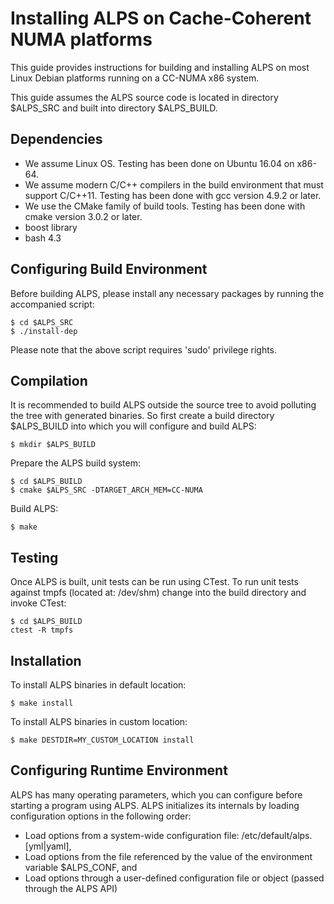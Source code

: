 # Installing ALPS on Cache-Coherent NUMA platforms

This guide provides instructions for building and installing ALPS on most
Linux Debian platforms running on a CC-NUMA x86 system.

This guide assumes the ALPS source code is located in directory $ALPS_SRC and
built into directory $ALPS_BUILD.

## Dependencies

* We assume Linux OS. Testing has been done on Ubuntu 16.04 on x86-64.
* We assume modern C/C++ compilers in the build environment that must 
  support C/C++11. Testing has been done with gcc version 4.9.2 or later. 
* We use the CMake family of build tools. Testing has been done with cmake version 3.0.2 or later.
* boost library
* bash 4.3

## Configuring Build Environment

Before building ALPS, please install any necessary packages by running the
accompanied script:

```
$ cd $ALPS_SRC
$ ./install-dep
```

Please note that the above script requires 'sudo' privilege rights.

## Compilation

It is recommended to build ALPS outside the source tree to avoid polluting the
tree with generated binaries.
So first create a build directory $ALPS_BUILD into which you will configure
and build ALPS:

```
$ mkdir $ALPS_BUILD
```

Prepare the ALPS build system:

```
$ cd $ALPS_BUILD
$ cmake $ALPS_SRC -DTARGET_ARCH_MEM=CC-NUMA
```

Build ALPS:

```
$ make
```

## Testing

Once ALPS is built, unit tests can be run using CTest.
To run unit tests against tmpfs (located at: /dev/shm) change into the build
directory and invoke CTest:

```
$ cd $ALPS_BUILD
ctest -R tmpfs
```

## Installation

To install ALPS binaries in default location:

```
$ make install
```

To install ALPS binaries in custom location:

```
$ make DESTDIR=MY_CUSTOM_LOCATION install
```

## Configuring Runtime Environment

ALPS has many operating parameters, which you can configure before starting a
program using ALPS.
ALPS initializes its internals by loading configuration options in the
following order:
* Load options from a system-wide configuration file: /etc/default/alps.[yml|yaml],
* Load options from the file referenced by the value of the environment
variable $ALPS_CONF, and
* Load options through a user-defined configuration file or object (passed
  through the ALPS API)
